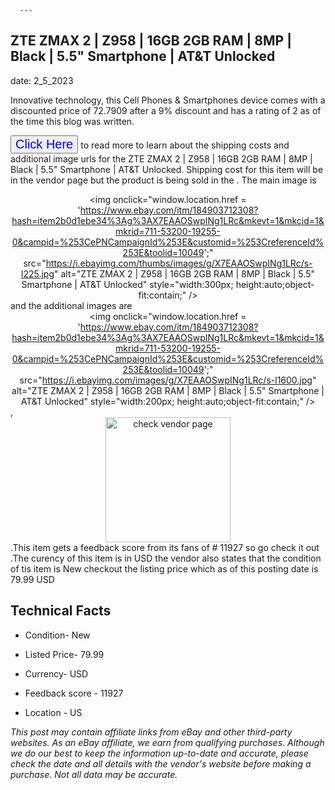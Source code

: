  
      ---
      

 ## ZTE ZMAX 2 | Z958 | 16GB 2GB RAM | 8MP | Black | 5.5" Smartphone | AT&T Unlocked 

 

      

date: 2_5_2023
     

    
      

Innovative technology, this Cell Phones & Smartphones device comes with a discounted price of 72.7909 after a 9% discount and has a rating of  2 as of the time this blog was written.

 <button style="font-size:20px;color:blue" onclick="window.location.href = 'https://www.ebay.com/itm/184903712308?hash=item2b0d1ebe34%3Ag%3AX7EAAOSwpINg1LRc&mkevt=1&mkcid=1&mkrid=711-53200-19255-0&campid=%253CePNCampaignId%253E&customid=%253CreferenceId%253E&toolid=10049'">Click Here</button>  to read more to learn about the shipping costs and additional image urls for the ZTE ZMAX 2 | Z958 | 16GB 2GB RAM | 8MP | Black | 5.5" Smartphone | AT&T Unlocked. Shipping cost for this item will be in the vendor page but the product is being sold in the . The main image is <div style="text-align:center;"><img onclick="window.location.href = 'https://www.ebay.com/itm/184903712308?hash=item2b0d1ebe34%3Ag%3AX7EAAOSwpINg1LRc&mkevt=1&mkcid=1&mkrid=711-53200-19255-0&campid=%253CePNCampaignId%253E&customid=%253CreferenceId%253E&toolid=10049';" src="https://i.ebayimg.com/thumbs/images/g/X7EAAOSwpINg1LRc/s-l225.jpg" alt="ZTE ZMAX 2 | Z958 | 16GB 2GB RAM | 8MP | Black | 5.5" Smartphone | AT&T Unlocked" style="width:300px; height:auto;object-fit:contain;" /></div> and the additional images are <div style="text-align:center;"><img onclick="window.location.href = 'https://www.ebay.com/itm/184903712308?hash=item2b0d1ebe34%3Ag%3AX7EAAOSwpINg1LRc&mkevt=1&mkcid=1&mkrid=711-53200-19255-0&campid=%253CePNCampaignId%253E&customid=%253CreferenceId%253E&toolid=10049';" src="https://i.ebayimg.com/images/g/X7EAAOSwpINg1LRc/s-l1600.jpg" alt="ZTE ZMAX 2 | Z958 | 16GB 2GB RAM | 8MP | Black | 5.5" Smartphone | AT&T Unlocked" style="width:200px; height:auto;object-fit:contain;" /></div>,<div style="text-align:center;"><img onclick="window.location.href = 'https://www.ebay.com/itm/184903712308?hash=item2b0d1ebe34%3Ag%3AX7EAAOSwpINg1LRc&mkevt=1&mkcid=1&mkrid=711-53200-19255-0&campid=%253CePNCampaignId%253E&customid=%253CreferenceId%253E&toolid=10049';" src="https://origin-galleryplus.ebayimg.com/ws/web/184903712308_2_0_1/225x225.jpg,https://origin-galleryplus.ebayimg.com/ws/web/184903712308_3_0_1/225x225.jpg,https://origin-galleryplus.ebayimg.com/ws/web/184903712308_4_0_1/225x225.jpg,https://origin-galleryplus.ebayimg.com/ws/web/184903712308_5_0_1/225x225.jpg,https://origin-galleryplus.ebayimg.com/ws/web/184903712308_6_0_1/225x225.jpg" alt="check vendor page" style="width:200px; height:auto;object-fit:contain;"/></div>.This item gets a feedback score from its fans of # 11927 so go check it out .The curency of this item is in USD the vendor also states that the condition of tis item is New checkout the listing price which as of this posting date is  79.99 USD 


      
      

 ## Technical Facts 



      

 - Condition- New 


      

 - Listed Price- 79.99 


      

 - Currency- USD 


      

 - Feedback score - 11927 


      

 - Location - US 



      

*_This post may contain affiliate links from eBay and other third-party websites. As an eBay affiliate, we earn from qualifying purchases. Although we do our best to keep the information up-to-date and accurate, please check the date and all details with the vendor's website before making a purchase. Not all data may be accurate._*



      
      